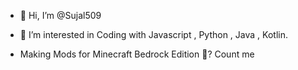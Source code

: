 - 👋 Hi, I’m @Sujal509
- 👀 I’m interested in Coding with Javascript , Python , Java , Kotlin.

-    Making Mods for Minecraft Bedrock Edition 👀? Count me 

<!---
Sujal509/Sujal509 is a ✨ special ✨ repository because its `README.md` (this file) appears on your GitHub profile.
You can click the Preview link to take a look at your changes.
--->
